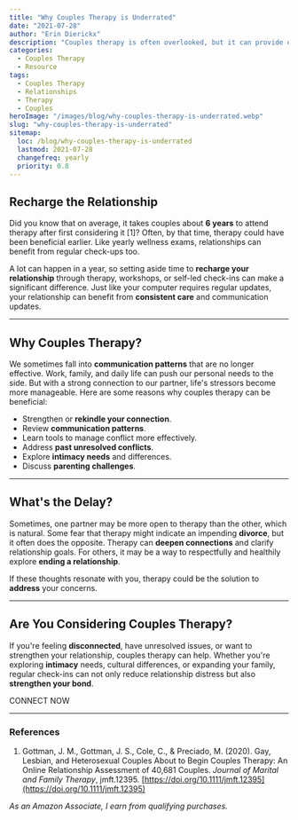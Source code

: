 ```yaml
---
title: "Why Couples Therapy is Underrated"
date: "2021-07-28"
author: "Erin Dierickx"
description: "Couples therapy is often overlooked, but it can provide essential tools to maintain and strengthen relationships. Learn why couples therapy is worth considering."
categories:
  - Couples Therapy
  - Resource
tags:
  - Couples Therapy
  - Relationships
  - Therapy
  - Couples
heroImage: "/images/blog/why-couples-therapy-is-underrated.webp"
slug: "why-couples-therapy-is-underrated"
sitemap:
  loc: /blog/why-couples-therapy-is-underrated
  lastmod: 2021-07-28
  changefreq: yearly
  priority: 0.8
---
```


## Recharge the Relationship

Did you know that on average, it takes couples about **6 years** to attend therapy after first considering it [1]? Often, by that time, therapy could have been beneficial earlier. Like yearly wellness exams, relationships can benefit from regular check-ups too.

A lot can happen in a year, so setting aside time to **recharge your relationship** through therapy, workshops, or self-led check-ins can make a significant difference. Just like your computer requires regular updates, your relationship can benefit from **consistent care** and communication updates.

---

## Why Couples Therapy?

We sometimes fall into **communication patterns** that are no longer effective. Work, family, and daily life can push our personal needs to the side. But with a strong connection to our partner, life's stressors become more manageable. Here are some reasons why couples therapy can be beneficial:

- Strengthen or **rekindle your connection**.
- Review **communication patterns**.
- Learn tools to manage conflict more effectively.
- Address **past unresolved conflicts**.
- Explore **intimacy needs** and differences.
- Discuss **parenting challenges**.

---

## What's the Delay?

Sometimes, one partner may be more open to therapy than the other, which is natural. Some fear that therapy might indicate an impending **divorce**, but it often does the opposite. Therapy can **deepen connections** and clarify relationship goals. For others, it may be a way to respectfully and healthily explore **ending a relationship**.

If these thoughts resonate with you, therapy could be the solution to **address** your concerns.

---

## Are You Considering Couples Therapy?

If you're feeling **disconnected**, have unresolved issues, or want to strengthen your relationship, couples therapy can help. Whether you're exploring **intimacy** needs, cultural differences, or expanding your family, regular check-ins can not only reduce relationship distress but also **strengthen your bond**.

<div class="text-center">
  <nuxt-link to="/contact" class="bg-blue-500 text-white py-2 px-4 rounded hover:bg-blue-600">
    CONNECT NOW
  </nuxt-link>
</div>

---

### References

1. Gottman, J. M., Gottman, J. S., Cole, C., & Preciado, M. (2020). Gay, Lesbian, and Heterosexual Couples About to Begin Couples Therapy: An Online Relationship Assessment of 40,681 Couples. *Journal of Marital and Family Therapy*, jmft.12395. [https://doi.org/10.1111/jmft.12395](https://doi.org/10.1111/jmft.12395)

*As an Amazon Associate, I earn from qualifying purchases.*
